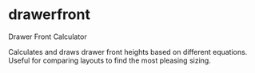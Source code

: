 # drawerfront
Drawer Front Calculator

Calculates and draws drawer front heights based on different equations. Useful for comparing layouts to find the most pleasing sizing.
